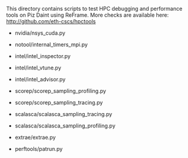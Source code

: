 This directory contains scripts to test HPC debugging and performance tools on
Piz Daint using ReFrame. More checks are available here:
http://github.com/eth-cscs/hpctools

* nvidia/nsys_cuda.py

* notool/internal_timers_mpi.py

* intel/intel_inspector.py
* intel/intel_vtune.py
* intel/intel_advisor.py

* scorep/scorep_sampling_profiling.py
* scorep/scorep_sampling_tracing.py

* scalasca/scalasca_sampling_tracing.py
* scalasca/scalasca_sampling_profiling.py

* extrae/extrae.py

* perftools/patrun.py
